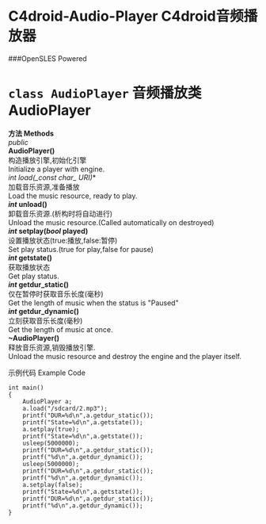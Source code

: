# C4droid-Audio-Player C4droid音频播放器
###OpenSLES Powered

# ``class AudioPlayer``  音频播放类 AudioPlayer  
**方法 Methods**  
*public*  
**AudioPlayer()**  
构造播放引擎,初始化引擎  
Initialize a player with engine.  
**_int_ load(_const char*_ URI)**  
加载音乐资源,准备播放  
Load the music resource, ready to play.  
**_int_ unload()**  
卸载音乐资源.(析构时将自动进行)  
Unload the music resource.(Called automatically on destroyed)  
**_int_ setplay(_bool_ played)**  
设置播放状态(true:播放,false:暂停)  
Set play status.(true for play,false for pause)  
**_int_ getstate()**  
获取播放状态  
Get play status.  
**_int_ getdur_static()**  
仅在暂停时获取音乐长度(毫秒)  
Get the length of music when the status is "Paused"  
**_int_ getdur_dynamic()**  
立刻获取音乐长度(毫秒)  
Get the length of music at once.  
**~AudioPlayer()**  
释放音乐资源,销毁播放引擎.  
Unload the music resource and destroy the engine and the player itself.  

示例代码 Example Code  
```
int main()
{
    AudioPlayer a;
    a.load("/sdcard/2.mp3");
    printf("DUR=%d\n",a.getdur_static());
    printf("State=%d\n",a.getstate());
    a.setplay(true);
    printf("State=%d\n",a.getstate());
    usleep(5000000);
    printf("DUR=%d\n",a.getdur_static());
    printf("%d\n",a.getdur_dynamic());
    usleep(5000000);
    printf("DUR=%d\n",a.getdur_static());
    printf("%d\n",a.getdur_dynamic());
    a.setplay(false);
    printf("State=%d\n",a.getstate());
    printf("DUR=%d\n",a.getdur_static());
    printf("%d\n",a.getdur_dynamic());
}
```
